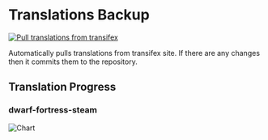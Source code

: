 # Translations Backup

[![Pull translations from transifex](https://github.com/dfint/translations-backup/actions/workflows/pull-translations.yml/badge.svg)](https://github.com/dfint/translations-backup/actions/workflows/pull-translations.yml)

Automatically pulls translations from transifex site. If there are any changes then it commits them to the repository.

## Translation Progress

### dwarf-fortress-steam

![Chart](https://quickchart.io/chart/render/sf-2a83f879-6ee9-459a-a3bc-08e6c33277b0)
<!--
### dwarf-fortress

![Chart](https://quickchart.io/chart/render/sf-c1effa97-7819-4980-a083-ff8056ba82d6)
-->